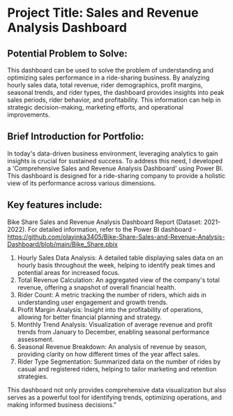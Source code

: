 # Project Title: Sales and Revenue Analysis Dashboard

## Potential Problem to Solve:
This dashboard can be used to solve the problem of understanding and optimizing sales performance in a ride-sharing business. By analyzing hourly sales data, total revenue, rider demographics, profit margins, seasonal trends, and rider types, the dashboard provides insights into peak sales periods, rider behavior, and profitability. This information can help in strategic decision-making, marketing efforts, and operational improvements.

## Brief Introduction for Portfolio:
In today's data-driven business environment, leveraging analytics to gain insights is crucial for sustained success. To address this need, I developed a 'Comprehensive Sales and Revenue Analysis Dashboard' using Power BI. This dashboard is designed for a ride-sharing company to provide a holistic view of its performance across various dimensions.

## Key features include:
Bike Share Sales and Revenue Analysis Dashboard Report (Dataset: 2021-2022).
For detailed information, refer to the Power BI dashboard - https://github.com/olayinka3405/Bike-Share-Sales-and-Revenue-Analysis-Dashboard/blob/main/Bike_Share.pbix

1. Hourly Sales Data Analysis: A detailed table displaying sales data on an hourly basis throughout the week, helping to identify peak times and potential areas for increased focus.
2. Total Revenue Calculation: An aggregated view of the company's total revenue, offering a snapshot of overall financial health.
3. Rider Count: A metric tracking the number of riders, which aids in understanding user engagement and growth trends.
4. Profit Margin Analysis: Insight into the profitability of operations, allowing for better financial planning and strategy.
5. Monthly Trend Analysis: Visualization of average revenue and profit trends from January to December, enabling seasonal performance assessment.
6. Seasonal Revenue Breakdown: An analysis of revenue by season, providing clarity on how different times of the year affect sales.
7. Rider Type Segmentation: Summarized data on the number of rides by casual and registered riders, helping to tailor marketing and retention strategies.

This dashboard not only provides comprehensive data visualization but also serves as a powerful tool for identifying trends, optimizing operations, and making informed business decisions."
